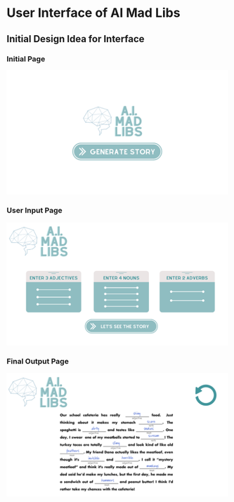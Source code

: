 # User Interface of AI Mad Libs
## Initial Design Idea for Interface
### Initial Page
![Initial Page](https://github.com/pdamiano-11/ee552final/blob/main/UserInterface/Screen%20Shot%202022-04-18%20at%208.39.26%20PM.png)
### User Input Page
![User Input Page](https://github.com/pdamiano-11/ee552final/blob/main/UserInterface/Screen%20Shot%202022-04-18%20at%208.39.35%20PM.png)
### Final Output Page
![Final Output page](https://github.com/pdamiano-11/ee552final/blob/main/UserInterface/Screen%20Shot%202022-04-18%20at%208.39.43%20PM.png)
